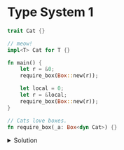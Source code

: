 # Type System 1

```rust
trait Cat {}

// meow!
impl<T> Cat for T {}

fn main() {
    let r = &0;
    require_box(Box::new(r));

    let local = 0;
    let r = &local;
    require_box(Box::new(r));
}

// Cats love boxes.
fn require_box(_a: Box<dyn Cat>) {}
```

<details>
<summary>Solution</summary>

```
error[E0597]: `local` does not live long enough
  --> examples/types_1.rs:11:13
   |
10 |     let local = 0;
   |         ----- binding `local` declared here
11 |     let r = &local;
   |             ^^^^^^ borrowed value does not live long enough
12 |     require_box(Box::new(r));
   |                 ----------- cast requires that `local` is borrowed for `'static`
13 | }
   | - `local` dropped here while still borrowed
   |
   = note: due to object lifetime defaults, `Box<dyn Cat>` actually means `Box<(dyn Cat + 'static)>`

For more information about this error, try `rustc --explain E0597`.
error: could not compile `code` (example "types_1") due to 1 previous error
```

`Box<dyn Cat>` means `Box<dyn Cat + 'static>`, and the local variable is not `'static`. `&0` *does* produce a `&'static i32` though, because it is implicitly static-promoted.

</details>
